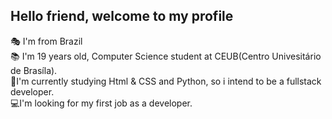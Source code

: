 ## Hello friend, welcome to my profile

<p>
  🎭 I'm from Brazil <br>
  📚 I'm 19 years old, Computer Science student at CEUB(Centro Univesitário de Brasíla). <br>
  🧠I'm currently studying Html & CSS and Python, so i intend to be a fullstack developer. <br>
  💻I'm looking for my first job as a developer.
<p>
  

